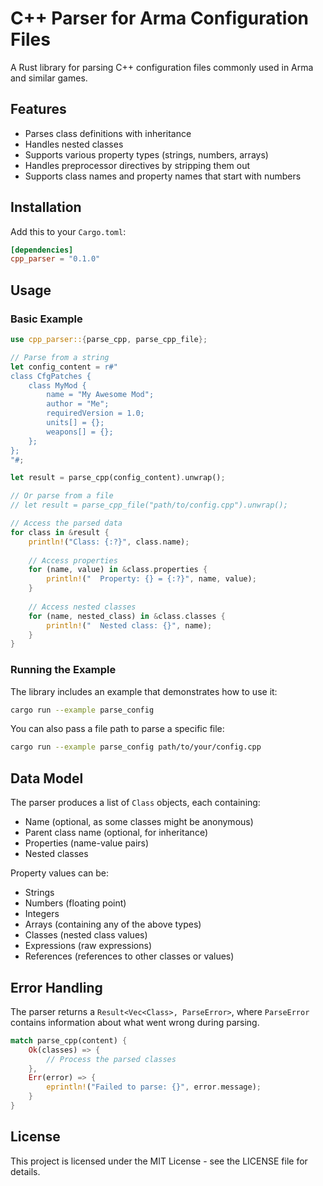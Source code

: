 # C++ Parser for Arma Configuration Files

A Rust library for parsing C++ configuration files commonly used in Arma and similar games.

## Features

- Parses class definitions with inheritance
- Handles nested classes
- Supports various property types (strings, numbers, arrays)
- Handles preprocessor directives by stripping them out
- Supports class names and property names that start with numbers

## Installation

Add this to your `Cargo.toml`:

```toml
[dependencies]
cpp_parser = "0.1.0"
```

## Usage

### Basic Example

```rust
use cpp_parser::{parse_cpp, parse_cpp_file};

// Parse from a string
let config_content = r#"
class CfgPatches {
    class MyMod {
        name = "My Awesome Mod";
        author = "Me";
        requiredVersion = 1.0;
        units[] = {};
        weapons[] = {};
    };
};
"#;

let result = parse_cpp(config_content).unwrap();

// Or parse from a file
// let result = parse_cpp_file("path/to/config.cpp").unwrap();

// Access the parsed data
for class in &result {
    println!("Class: {:?}", class.name);
    
    // Access properties
    for (name, value) in &class.properties {
        println!("  Property: {} = {:?}", name, value);
    }
    
    // Access nested classes
    for (name, nested_class) in &class.classes {
        println!("  Nested class: {}", name);
    }
}
```

### Running the Example

The library includes an example that demonstrates how to use it:

```bash
cargo run --example parse_config
```

You can also pass a file path to parse a specific file:

```bash
cargo run --example parse_config path/to/your/config.cpp
```

## Data Model

The parser produces a list of `Class` objects, each containing:
- Name (optional, as some classes might be anonymous)
- Parent class name (optional, for inheritance)
- Properties (name-value pairs)
- Nested classes

Property values can be:
- Strings
- Numbers (floating point)
- Integers
- Arrays (containing any of the above types)
- Classes (nested class values)
- Expressions (raw expressions)
- References (references to other classes or values)

## Error Handling

The parser returns a `Result<Vec<Class>, ParseError>`, where `ParseError` contains
information about what went wrong during parsing.

```rust
match parse_cpp(content) {
    Ok(classes) => {
        // Process the parsed classes
    },
    Err(error) => {
        eprintln!("Failed to parse: {}", error.message);
    }
}
```

## License

This project is licensed under the MIT License - see the LICENSE file for details. 